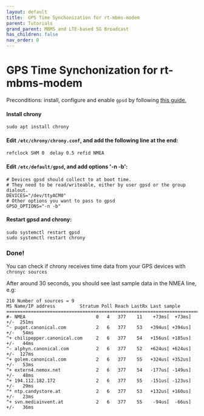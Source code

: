 ```yaml
---
layout: default
title:  GPS Time Synchonization for rt-mbms-modem
parent: Tutorials
grand_parent: MBMS and LTE-based 5G Broadcast
has_children: false
nav_order: 0
---
```


# GPS Time Synchonization for rt-mbms-modem

Preconditions: install, configure and enable ``gpsd`` by
following [this guide.](https://github.com/5G-MAG/rt-mbms-modem#measurement-recording-and-gps)

#### Install chrony

````
sudo apt install chrony
````

#### Edit ``/etc/chrony/chrony.conf``, and add the following line at the end:

````
refclock SHM 0  delay 0.5 refid NMEA
````

#### Edit ``/etc/default/gpsd``, and add options '-n -b':

````
# Devices gpsd should collect to at boot time.
# They need to be read/writeable, either by user gpsd or the group dialout.
DEVICES="/dev/ttyACM0"
# Other options you want to pass to gpsd
GPSD_OPTIONS="-n -b"
````

#### Restart gpsd and chrony:

````
sudo systemctl restart gpsd
sudo systemctl restart chrony
````

### Done!

You can check if chrony receives time data from your GPS devices with ``chronyc sources``

After around 30 seconds, you should see last sample data in the NMEA line, e.g:

````
210 Number of sources = 9
MS Name/IP address         Stratum Poll Reach LastRx Last sample
===============================================================================
#- NMEA                          0   4   377    11    +73ms[  +73ms] +/-  251ms
^- pugot.canonical.com           2   6   377    53   +394us[ +394us] +/-   54ms
^+ chilipepper.canonical.com     2   6   377    54   +156us[ +185us] +/-   44ms
^- alphyn.canonical.com          2   6   377    52   +624us[ +624us] +/-  127ms
^+ golem.canonical.com           2   6   377    55   +324us[ +352us] +/-   53ms
^+ extern4.nemox.net             2   6   377    54   -177us[ -149us] +/-   48ms
^+ 194.112.182.172               2   6   377    55   -151us[ -123us] +/-   29ms
^* ntp.candystore.at             2   6   377    53   +132us[ +160us] +/-   23ms
^+ svn.mediainvent.at            2   6   377    55    -94us[  -66us] +/-   36ms
````
